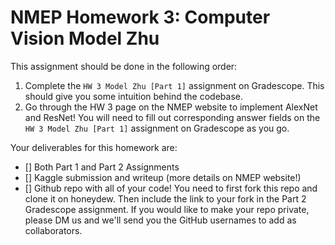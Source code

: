 # NMEP Homework 3: Computer Vision Model Zhu
This assignment should be done in the following order:

1. Complete the ```HW 3 Model Zhu [Part 1]``` assignment on Gradescope. This should give you some intuition behind the codebase.
2. Go through the HW 3 page on the NMEP website to implement AlexNet and ResNet! You will need to fill out corresponding answer fields on the ```HW 3 Model Zhu [Part 1]``` assignment on Gradescope as you go.

Your deliverables for this homework are:

- [] Both Part 1 and Part 2 Assignments
- [] Kaggle submission and writeup (more details on NMEP website!)
- [] Github repo with all of your code! You need to first fork this repo and clone it on honeydew. Then include the link to your fork in the Part 2 Gradescope assignment. If you would like to make your repo private, please DM us and we'll send you the GitHub usernames to add as collaborators.
